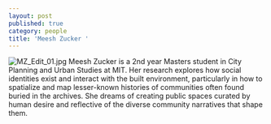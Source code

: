 ```yaml
---
layout: post
published: true
category: people
title: 'Meesh Zucker '
---
```

![MZ_Edit_01.jpg]({{site.baseurl}}/assets/MZ_Edit_01.jpg) 
Meesh Zucker is a 2nd year Masters student in City Planning and Urban Studies at MIT. Her research explores how social identities exist and interact with the built environment, particularly in how to spatialize and map lesser-known histories of communities often found buried in the archives.  She dreams of creating public spaces curated by human desire and reflective of the diverse community narratives that shape them. 
